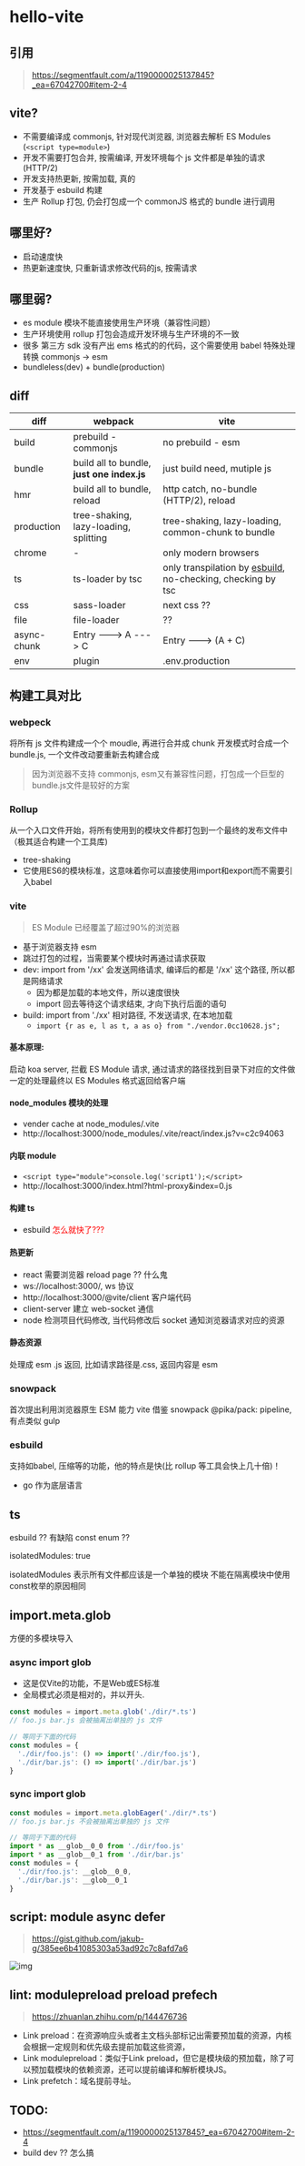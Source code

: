 # hello-vite

## 引用
> https://segmentfault.com/a/1190000025137845?_ea=67042700#item-2-4
## vite?
* 不需要编译成 commonjs, 针对现代浏览器, 浏览器去解析 ES Modules (`<script type=module>`)
* 开发不需要打包合并, 按需编译, 开发环境每个 js 文件都是单独的请求 (HTTP/2)
* 开发支持热更新, 按需加载, 真的
* 开发基于 esbuild 构建
* 生产 Rollup 打包, 仍会打包成一个 commonJS 格式的 bundle 进行调用

## 哪里好?
* 启动速度快
* 热更新速度快, 只重新请求修改代码的js, 按需请求

## 哪里弱?
* es module 模块不能直接使用生产环境（兼容性问题）
* 生产环境使用 rollup 打包会造成开发环境与生产环境的不一致
* 很多 第三方 sdk 没有产出 ems 格式的的代码，这个需要使用 babel 特殊处理转换 commonjs -> esm
* bundleless(dev) + bundle(production) 


## diff

| diff        | webpack                                    | vite                                                                                            |
|-------------|--------------------------------------------|-------------------------------------------------------------------------------------------------|
| build       | prebuild - commonjs                        | no prebuild - esm                                                                               |
| bundle      | build all to bundle, **just one index.js** | just build need, mutiple js                                                                     |
| hmr         | build all to bundle, reload                | http catch, no-bundle (HTTP/2), reload                                                          |
| production  | tree-shaking, lazy-loading, splitting      | tree-shaking, lazy-loading, common-chunk to bundle                                              |
| chrome      | -                                          | only modern browsers                                                                            |
| ts          | ts-loader by tsc                           | only transpilation by [esbuild](https://github.com/evanw/esbuild), no-checking, checking by tsc |
| css         | sass-loader                                | next css ??                                                                                     |
| file        | file-loader                                | ??                                                                                              |
| async-chunk | Entry ---> A ---> C                        | Entry ---> (A + C)                                                                              |
| env         | plugin                                     | .env.production                                                                                 |


## 构建工具对比

### webpeck

将所有 js 文件构建成一个个 moudle, 再进行合并成 chunk
开发模式时合成一个 bundle.js, 一个文件改动要重新去构建合成

> 因为浏览器不支持 commonjs, esm又有兼容性问题，打包成一个巨型的bundle.js文件是较好的方案

### Rollup
从一个入口文件开始，将所有使用到的模块文件都打包到一个最终的发布文件中（极其适合构建一个工具库)
* tree-shaking
* 它使用ES6的模块标准，这意味着你可以直接使用import和export而不需要引入babel

### vite
> ES Module 已经覆盖了超过90%的浏览器
* 基于浏览器支持 esm
* 跳过打包的过程，当需要某个模块时再通过请求获取
* dev:   import from '/xx' 会发送网络请求, 编译后的都是 '/xx' 这个路径, 所以都是网络请求
    - 因为都是加载的本地文件，所以速度很快
    - import 回去等待这个请求结束, 才向下执行后面的语句
* build: import from './xx' 相对路径, 不发送请求, 在本地加载 
    - `import {r as e, l as t, a as o} from "./vendor.0cc10628.js";`

#### 基本原理:
启动 koa server, 拦截 ES Module 请求, 通过请求的路径找到目录下对应的文件做一定的处理最终以 ES Modules 格式返回给客户端

#### node_modules 模块的处理
* vender cache at node_modules/.vite
* http://localhost:3000/node_modules/.vite/react/index.js?v=c2c94063


#### 内联 module
* `<script type="module">console.log('script1');</script>`
* http://localhost:3000/index.html?html-proxy&index=0.js

#### 构建 ts
* esbuild <font color='red'>怎么就快了???</font>

#### 热更新
* react 需要浏览器 reload page ?? 什么鬼
* ws://localhost:3000/, ws 协议
* http://localhost:3000/@vite/client 客户端代码
* client-server 建立 web-socket 通信
* node 检测项目代码修改, 当代码修改后 socket 通知浏览器请求对应的资源


#### 静态资源
处理成 esm .js 返回, 比如请求路径是.css, 返回内容是 esm

### snowpack
首次提出利用浏览器原生 ESM 能力
vite 借鉴 snowpack
@pika/pack: pipeline, 有点类似 gulp

### esbuild
支持如babel, 压缩等的功能，他的特点是快(比 rollup 等工具会快上几十倍)！
*  go 作为底层语言

## ts

esbuild ?? 有缺陷 const enum ??

isolatedModules: true 

isolatedModules 表示所有文件都应该是一个单独的模块
不能在隔离模块中使用const枚举的原因相同

## import.meta.glob

方便的多模块导入
### async import glob

* 这是仅Vite的功能，不是Web或ES标准
* 全局模式必须是相对的，并以开头.

```ts
const modules = import.meta.glob('./dir/*.ts')
// foo.js bar.js 会被抽离出单独的 js 文件

// 等同于下面的代码
const modules = {
  './dir/foo.js': () => import('./dir/foo.js'),
  './dir/bar.js': () => import('./dir/bar.js')
}
```

### sync import glob
```ts
const modules = import.meta.globEager('./dir/*.ts')
// foo.js bar.js 不会被抽离出单独的 js 文件

// 等同于下面的代码
import * as __glob__0_0 from './dir/foo.js'
import * as __glob__0_1 from './dir/bar.js'
const modules = {
  './dir/foo.js': __glob__0_0,
  './dir/bar.js': __glob__0_1
}
```

## script: module async defer

> https://gist.github.com/jakub-g/385ee6b41085303a53ad92c7c8afd7a6

![img](https://user-images.githubusercontent.com/1437027/49294708-06ca1e00-f4b4-11e8-86b5-3f843ab98d0b.png)


## lint: modulepreload preload prefech
> https://zhuanlan.zhihu.com/p/144476736
* Link preload：在资源响应头或者主文档头部标记出需要预加载的资源，内核会根据一定规则和优先级去提前加载这些资源，
* Link modulepreload：类似于Link preload，但它是模块级的预加载，除了可以预加载模块的依赖资源，还可以提前编译和解析模块JS。
* Link prefetch：域名提前寻址。


## TODO: 

* https://segmentfault.com/a/1190000025137845?_ea=67042700#item-2-4
* build dev ?? 怎么搞

